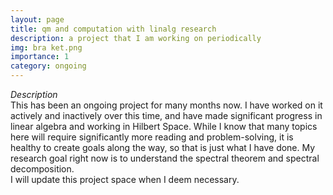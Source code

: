 ```yaml
---
layout: page
title: qm and computation with linalg research
description: a project that I am working on periodically
img: bra ket.png
importance: 1
category: ongoing
---
```


<i> Description </i>
<br>
This has been an ongoing project for many months now. I have worked on it actively and inactively over this time, and have made significant progress in linear algebra and working in Hilbert Space. While I know that many topics here will require significantly more reading and problem-solving, it is healthy to create goals along the way, so that is just what I have done. My research goal right now is to understand the spectral theorem and spectral decomposition. 
<br>
I will update this project space when I deem necessary. 
